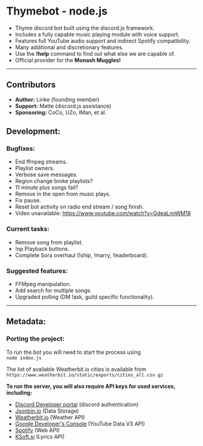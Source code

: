 # Thymebot - node.js
* Thyme discord bot built using the discord.js framework.
* Includes a fully capable music playing module with voice support.
* Features full YouTube audio support and indirect Spotify compatibility.
* Many additional and discretionary features.
* Use the **!help** command to find out what else we are capable of.
* Official provider for the **Monash Muggles!**
___

## Contributors
*  **Author:** Linke (founding member)
*  **Support:** Matte (discord.js assistance)
*  **Sponsoring:** CoCo, UZo, IMan, et al.

## Development:
### Bugfixes:
* End ffmpeg streams.
* Playlist owners.
* Verbose save messages.
* Region change broke playlists?
* 11 minute plus songs fail?
* Remove in the open from music plays.
* Fix pause.
* Reset bot activity on radio end stream / song finish.
* Video unavailable: https://www.youtube.com/watch?v=GdeaLnnWM18

### Current tasks:
* Remove song from playlist.
* !np Playback buttons.
* Complete Sora overhaul (!ship, !marry, !leaderboard).

### Suggested features:
* FFMpeg manipulation.
* Add search for multiple songs.
* Upgraded polling (DM !ask, guild specific functionality).
___

## Metadata:
### Porting the project:
To run the bot you will need to start the process using<br>
`node index.js`

The list of available Weatherbit.io cities is available from<br>
`https://www.weatherbit.io/static/exports/cities_all.csv.gz`

**To run the server, you will also require API keys for used services, including:**
- [Discord Developer portal](https://discord.com/developers/) (discord authentication)
- [Jsonbin.io](jsonbin.io) (Data Storage)
- [Weatherbit.io](weatherbit.io) (Weather API)
- [Google Developer's Console](https://console.developers.google.com/) (YouTube Data V3 API)
- [Spotify](https://developer.spotify.com/) (Web API)
- [KSoft.si](ksoft.si) (Lyrics API)